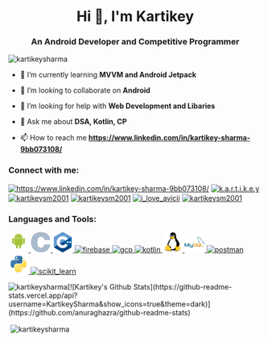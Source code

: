 <h1 align="center">Hi 👋, I'm Kartikey</h1>
<h3 align="center">An Android Developer and Competitive Programmer</h3>

<p align="left"> <img src="https://komarev.com/ghpvc/?username=kartikeysharma&label=Profile%20views&color=0e75b6&style=flat" alt="kartikeysharma" /> </p>

- 🌱 I’m currently learning **MVVM and Android Jetpack**

- 👯 I’m looking to collaborate on **Android**

- 🤝 I’m looking for help with **Web Development and Libaries**

- 💬 Ask me about **DSA, Kotlin, CP**

- 📫 How to reach me **https://www.linkedin.com/in/kartikey-sharma-9bb073108/**

<h3 align="left">Connect with me:</h3>
<p align="left">
<a href="https://linkedin.com/in/https://www.linkedin.com/in/kartikey-sharma-9bb073108/" target="blank"><img align="center" src="https://cdn.jsdelivr.net/npm/simple-icons@3.0.1/icons/linkedin.svg" alt="https://www.linkedin.com/in/kartikey-sharma-9bb073108/" height="30" width="40" /></a>
<a href="https://instagram.com/k.a.r.t.i.k.e.y" target="blank"><img align="center" src="https://cdn.jsdelivr.net/npm/simple-icons@3.0.1/icons/instagram.svg" alt="k.a.r.t.i.k.e.y" height="30" width="40" /></a>
<a href="https://www.codechef.com/users/kartikeysm2001" target="blank"><img align="center" src="https://cdn.jsdelivr.net/npm/simple-icons@3.1.0/icons/codechef.svg" alt="kartikeysm2001" height="30" width="40" /></a>
<a href="https://www.hackerrank.com/kartikeysm2001" target="blank"><img align="center" src="https://cdn.jsdelivr.net/npm/simple-icons@3.0.1/icons/hackerrank.svg" alt="kartikeysm2001" height="30" width="40" /></a>
<a href="https://codeforces.com/profile/i_love_avicii" target="blank"><img align="center" src="https://cdn.jsdelivr.net/npm/simple-icons@3.0.1/icons/codeforces.svg" alt="i_love_avicii" height="30" width="40" /></a>
<a href="https://www.leetcode.com/kartikeysm2001" target="blank"><img align="center" src="https://cdn.jsdelivr.net/npm/simple-icons@3.0.1/icons/leetcode.svg" alt="kartikeysm2001" height="30" width="40" /></a>
</p>

<h3 align="left">Languages and Tools:</h3>
<p align="left"> <a href="https://developer.android.com" target="_blank"> <img src="https://raw.githubusercontent.com/devicons/devicon/master/icons/android/android-original-wordmark.svg" alt="android" width="40" height="40"/> </a> <a href="https://www.cprogramming.com/" target="_blank"> <img src="https://raw.githubusercontent.com/devicons/devicon/master/icons/c/c-original.svg" alt="c" width="40" height="40"/> </a> <a href="https://www.w3schools.com/cpp/" target="_blank"> <img src="https://raw.githubusercontent.com/devicons/devicon/master/icons/cplusplus/cplusplus-original.svg" alt="cplusplus" width="40" height="40"/> </a> <a href="https://firebase.google.com/" target="_blank"> <img src="https://www.vectorlogo.zone/logos/firebase/firebase-icon.svg" alt="firebase" width="40" height="40"/> </a> <a href="https://cloud.google.com" target="_blank"> <img src="https://www.vectorlogo.zone/logos/google_cloud/google_cloud-icon.svg" alt="gcp" width="40" height="40"/> </a> <a href="https://kotlinlang.org" target="_blank"> <img src="https://www.vectorlogo.zone/logos/kotlinlang/kotlinlang-icon.svg" alt="kotlin" width="40" height="40"/> </a> <a href="https://www.linux.org/" target="_blank"> <img src="https://raw.githubusercontent.com/devicons/devicon/master/icons/linux/linux-original.svg" alt="linux" width="40" height="40"/> </a> <a href="https://www.mysql.com/" target="_blank"> <img src="https://raw.githubusercontent.com/devicons/devicon/master/icons/mysql/mysql-original-wordmark.svg" alt="mysql" width="40" height="40"/> </a> <a href="https://postman.com" target="_blank"> <img src="https://www.vectorlogo.zone/logos/getpostman/getpostman-icon.svg" alt="postman" width="40" height="40"/> </a> <a href="https://www.python.org" target="_blank"> <img src="https://raw.githubusercontent.com/devicons/devicon/master/icons/python/python-original.svg" alt="python" width="40" height="40"/> </a> <a href="https://scikit-learn.org/" target="_blank"> <img src="https://upload.wikimedia.org/wikipedia/commons/0/05/Scikit_learn_logo_small.svg" alt="scikit_learn" width="40" height="40"/> </a> </p>

<p><img align="left" src="https://github-readme-stats.vercel.app/api/top-langs?username=kartikeysharma&show_icons=true&locale=en&layout=compact" alt="kartikeysharma" /></p>
[![Kartikey's Github Stats](https://github-readme-stats.vercel.app/api?username=KartikeySharma&show_icons=true&theme=dark)](https://github.com/anuraghazra/github-readme-stats)
<p>&nbsp;<img align="center" src="https://github-readme-stats.vercel.app/api?username=kartikeysharma&show_icons=true&locale=en" alt="kartikeysharma" /></p>
